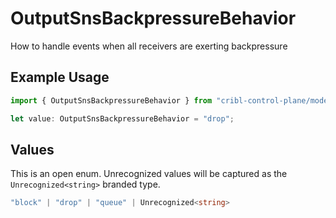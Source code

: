 # OutputSnsBackpressureBehavior

How to handle events when all receivers are exerting backpressure

## Example Usage

```typescript
import { OutputSnsBackpressureBehavior } from "cribl-control-plane/models/operations";

let value: OutputSnsBackpressureBehavior = "drop";
```

## Values

This is an open enum. Unrecognized values will be captured as the `Unrecognized<string>` branded type.

```typescript
"block" | "drop" | "queue" | Unrecognized<string>
```